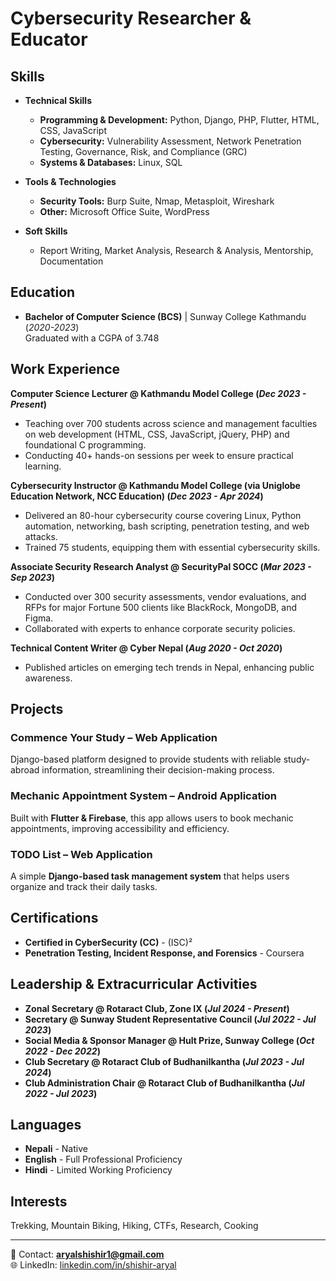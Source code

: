 # Cybersecurity Researcher & Educator

## Skills  

- **Technical Skills**  
  - **Programming & Development:** Python, Django, PHP, Flutter, HTML, CSS, JavaScript  
  - **Cybersecurity:** Vulnerability Assessment, Network Penetration Testing, Governance, Risk, and Compliance (GRC)  
  - **Systems & Databases:** Linux, SQL  

- **Tools & Technologies**  
  - **Security Tools:** Burp Suite, Nmap, Metasploit, Wireshark  
  - **Other:** Microsoft Office Suite, WordPress  

- **Soft Skills**  
  - Report Writing, Market Analysis, Research & Analysis, Mentorship, Documentation


## Education
- **Bachelor of Computer Science (BCS)** | Sunway College Kathmandu (_2020-2023_)  
  Graduated with a CGPA of 3.748

## Work Experience
**Computer Science Lecturer @ Kathmandu Model College (_Dec 2023 - Present_)**  
- Teaching over 700 students across science and management faculties on web development (HTML, CSS, JavaScript, jQuery, PHP) and foundational C programming.
- Conducting 40+ hands-on sessions per week to ensure practical learning.

**Cybersecurity Instructor @ Kathmandu Model College (via Uniglobe Education Network, NCC Education) (_Dec 2023 - Apr 2024_)**  
- Delivered an 80-hour cybersecurity course covering Linux, Python automation, networking, bash scripting, penetration testing, and web attacks.
- Trained 75 students, equipping them with essential cybersecurity skills.

**Associate Security Research Analyst @ SecurityPal SOCC (_Mar 2023 - Sep 2023_)**  
- Conducted over 300 security assessments, vendor evaluations, and RFPs for major Fortune 500 clients like BlackRock, MongoDB, and Figma.
- Collaborated with experts to enhance corporate security policies.

**Technical Content Writer @ Cyber Nepal (_Aug 2020 - Oct 2020_)**  
- Published articles on emerging tech trends in Nepal, enhancing public awareness.

## Projects
### Commence Your Study – Web Application
Django-based platform designed to provide students with reliable study-abroad information, streamlining their decision-making process.


### Mechanic Appointment System – Android Application
Built with **Flutter & Firebase**, this app allows users to book mechanic appointments, improving accessibility and efficiency.


### TODO List – Web Application
A simple **Django-based task management system** that helps users organize and track their daily tasks.


## Certifications
- **Certified in CyberSecurity (CC)** - (ISC)²  
- **Penetration Testing, Incident Response, and Forensics** - Coursera  

## Leadership & Extracurricular Activities
- **Zonal Secretary @ Rotaract Club, Zone IX (_Jul 2024 - Present_)**
- **Secretary @ Sunway Student Representative Council (_Jul 2022 - Jul 2023_)**
- **Social Media & Sponsor Manager @ Hult Prize, Sunway College (_Oct 2022 - Dec 2022_)**
- **Club Secretary @ Rotaract Club of Budhanilkantha (_Jul 2023 - Jul 2024_)**
- **Club Administration Chair @ Rotaract Club of Budhanilkantha (_Jul 2022 - Jul 2023_)**

## Languages
- **Nepali** - Native  
- **English** - Full Professional Proficiency  
- **Hindi** - Limited Working Proficiency  

## Interests
Trekking, Mountain Biking, Hiking, CTFs, Research, Cooking

---

📧 Contact: **aryalshishir1@gmail.com**  
🌐 LinkedIn: [linkedin.com/in/shishir-aryal](https://linkedin.com/in/shishir-aryal)  
